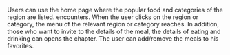 
Users can use the home page where the popular food and categories of the region are listed.
encounters.
When the user clicks on the region or category, the menu of the relevant region or category reaches. 
In addition, those who want to invite to the details of the meal, the details of eating and drinking can
opens the chapter.
The user can add/remove the meals to his favorites.
